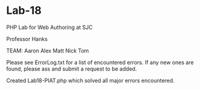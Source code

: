 # Lab-18
PHP Lab for Web Authoring at SJC

Professor Hanks

TEAM:
Aaron
Alex
Matt
Nick
Tom

Please see ErrorLog.txt for a list of encountered errors. If any new ones are found, please ass and submit a request to be added.

Created Lab18-PIAT.php which solved all major errors encountered.

